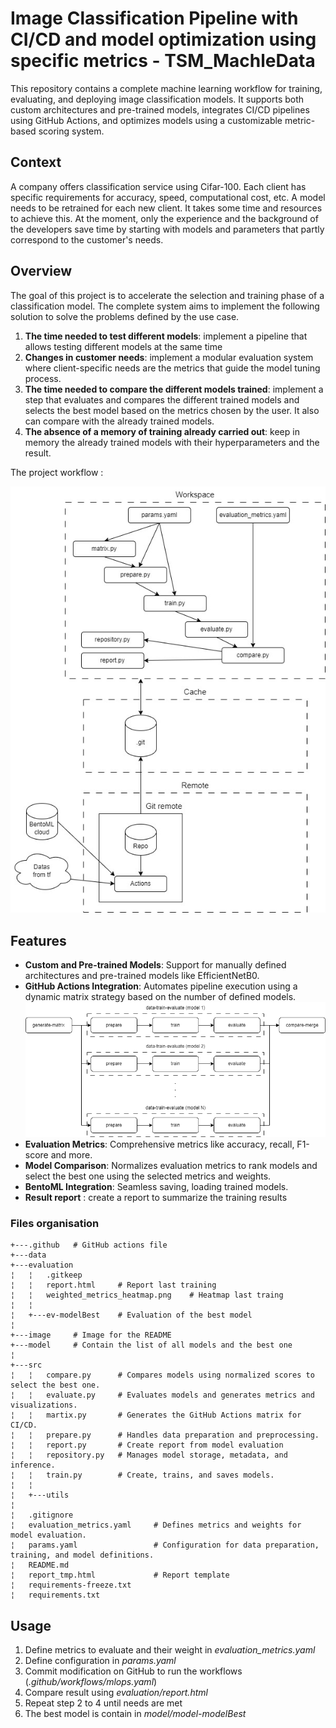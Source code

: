 # Image Classification Pipeline with CI/CD and model optimization using specific metrics - TSM_MachleData

This repository contains a complete machine learning workflow for training, evaluating, and deploying image classification models. It supports both custom architectures and pre-trained models, integrates CI/CD pipelines using GitHub Actions, and optimizes models using a customizable metric-based scoring system.

## Context
A company offers classification service using Cifar-100. Each client has specific requirements for accuracy, speed, computational cost, etc. A model needs to be retrained for each new client. It takes some time and resources to achieve this. At the moment, only the experience and the background of the developers save time by starting with models and parameters that partly correspond to the customer's needs. 

## Overview
The goal of this project is to accelerate the selection and training phase of a classification model. The complete system aims to implement the following solution to solve the problems defined by the use case.

1.	__The time needed to test different models__: implement a pipeline that allows testing different models at the same time
2.	__Changes in customer needs__: implement a modular evaluation system where client-specific needs are the metrics that guide the model tuning process.
3.	__The time needed to compare the different models trained__: implement a step that evaluates and compares the different trained models and selects the best model based on the metrics chosen by the user. It also can compare with the already trained models.
4.	__The absence of a memory of training already carried out__: keep in memory the already trained models with their hyperparameters and the result.

The project workflow :

![Project workflow](image/diagram_mlops.jpg)

## Features
- __Custom and Pre-trained Models__: Support for manually defined architectures and pre-trained models like EfficientNetB0.
- __GitHub Actions Integration__: Automates pipeline execution using a dynamic matrix strategy based on the number of defined models.
![Pipeline overview](image/actions.png)
- __Evaluation Metrics__: Comprehensive metrics like accuracy, recall, F1-score and more.
- __Model Comparison__: Normalizes evaluation metrics to rank models and select the best one using the selected metrics and weights.
- __BentoML Integration__: Seamless saving, loading trained models.
- __Result report__ : create a report to summarize the training results

### Files organisation
```
+---.github   # GitHub actions file       
+---data        
+---evaluation
¦   ¦   .gitkeep
¦   ¦   report.html     # Report last training
¦   ¦   weighted_metrics_heatmap.png    # Heatmap last traing
¦   ¦   
¦   +---ev-modelBest    # Evaluation of the best model
¦          
+---image     # Image for the README
+---model     # Contain the list of all models and the best one
¦           
+---src
¦   ¦   compare.py      # Compares models using normalized scores to select the best one.
¦   ¦   evaluate.py     # Evaluates models and generates metrics and visualizations.
¦   ¦   martix.py       # Generates the GitHub Actions matrix for CI/CD.
¦   ¦   prepare.py      # Handles data preparation and preprocessing.
¦   ¦   report.py       # Create report from model evaluation
¦   ¦   repository.py   # Manages model storage, metadata, and inference.
¦   ¦   train.py        # Create, trains, and saves models.
¦   ¦   
¦   +---utils
¦
¦   .gitignore
¦   evaluation_metrics.yaml     # Defines metrics and weights for model evaluation.
¦   params.yaml                 # Configuration for data preparation, training, and model definitions.
¦   README.md
¦   report_tmp.html             # Report template
¦   requirements-freeze.txt
¦   requirements.txt
```

## Usage
1. Define metrics to evaluate and their weight in _evaluation_metrics.yaml_
2. Define configuration in _params.yaml_
3. Commit modification on GitHub to run the workflows (_.github/workflows/mlops.yaml_)
4. Compare result using _evaluation/report.html_
5. Repeat step 2 to 4 until needs are met
6. The best model is contain in _model/model-modelBest_